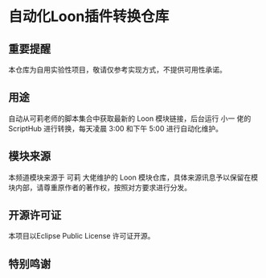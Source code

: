 # 自动化Loon插件转换仓库

## 重要提醒

本仓库为自用实验性项目，敬请仅参考实现方式，不提供可用性承诺。

## 用途

自动从可莉老师的脚本集合中获取最新的 Loon 模块链接，后台运行 小一 佬的 ScriptHub 进行转换，每天凌晨 3:00 和下午 5:00 进行自动化维护。

## 模块来源

本频道模块来源于 可莉 大佬维护的 Loon 模块仓库，具体来源讯息予以保留在模块内部，请尊重原作者的著作权，按照对方要求进行分发。

## 开源许可证

本项目以Eclipse Public License 许可证开源。

## 特别鸣谢

[可莉]: https://github.com/luestr
[ScriptHub项目]: https://github.com/Script-Hub-Org/Script-Hub
[小一]: https://github.com/xream
